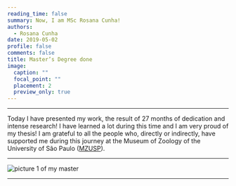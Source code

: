 ```yaml
--- 
reading_time: false
summary: Now, I am MSc Rosana Cunha!
authors:
  - Rosana Cunha
date: 2019-05-02
profile: false
comments: false
title: Master’s Degree done
image:
  caption: ""
  focal_point: ""
  placement: 2
  preview_only: true
---
```

---

Today I have presented my work, the result of 27 months of dedication and intense research! I have learned a lot during this time and I am very proud 
of my thesis! I am grateful to all the people who, directly or indirectly, have supported me during this journey at the Museum of Zoology 
of the University of São Paulo ([MZUSP](http://mz.usp.br/pt/pagina-inicial/)).


---
![picture 1 of my master](https://raw.githubusercontent.com/rosanafcunha/rosanafcunha/master/content/post/getting-started/msc2.png "Masters Degree")

---
